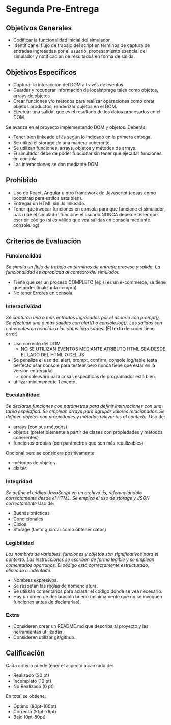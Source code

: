 # Segunda Pre-Entrega

## Objetivos Generales
- Codificar la funcionalidad inicial del simulador. 
- Identificar el flujo de trabajo del script en términos de captura de entradas ingresadas por el usuario, procesamiento esencial del simulador y notificación de resultados en forma de salida.

## Objetivos Específicos
- Capturar la interacción del DOM a través de eventos.
- Guardar y recuperar información de localstorage tales como objetos, arrays de objetos
- Crear funciones y/o métodos para realizar operaciones como crear objetos productos, renderizar objetos en el DOM.
- Efectuar una salida, que es el resultado de los datos procesados en el DOM.

Se avanza en el proyecto implementando DOM y objetos. Deberás:
- Tener bien linkeado el Js según lo indicado en la primera entrega.
- Se utiliza el storage de una manera coherente.
- Se utilizan funciones, arrays, objetos y métodos de arrays.
- El simulador debe de poder funcionar sin tener que ejecutar funciones en consola.
- Las interacciones se dan mediante DOM

## Prohibido
* Uso de React, Angular u otro framework de Javascript (cosas como bootstrap para estilos esta bien).
* Entregar un HTML sin Js linkeado.
* Tener que invocar funciones en consola para que funcione el simulador, para que el simulador funcione el usuario NUNCA debe de tener que escribir código (si es válido que vea salidas en consola mediante console.log)

## Criterios de Evaluación

### Funcionalidad
_Se simula un flujo de trabajo en términos de entrada,proceso y salida. La funcionalidad  es apropiada al contexto del simulador._
* Tiene que ser un proceso COMPLETO (ej: si es un e-commerce, se tiene que poder finalizar la compra)
* No tener Errores en consola.

### Interactividad
_Se capturan una o más entradas ingresadas por el usuario con prompt(). Se efectúan una o más salidas con alert() o console.log(). Las salidas son coherentes en relación a los datos ingresados._
(El texto de coder tiene error)
* Uso correcto del DOM
  * NO SE UTILIZAN EVENTOS MEDIANTE ATRIBUTO HTML SEA DESDE EL LADO DEL HTML O DEL JS
* Se penaliza el uso de: alert, prompt, confirm, console.log/table (esta perfecto usar console para testear pero nunca tiene que estar en la versión entregada)
  * console.warn para cosas específicas de programador está bien.
* utilizar minimamente 1 evento.

### Escalabilidad
_Se declaran funciones con parámetros para definir instrucciones con una tarea específica. Se emplean arrays para agrupar valores relacionados. Se definen objetos con propiedades y métodos relevantes al contexto._
Uso de:
* arrays (con sus métodos)
* objetos (preferiblemente a partir de clases con propiedades y métodos coherentes)
* funciones propias (con parámetros que son más reutilizables)

Opcional pero se considera positivamente:
* métodos de objetos
* clases


### Integridad
_Se define el código JavaScript en un archivo .js, referenciándolo correctamente desde el HTML. Se emplea el uso de storage y JSON correctamente_
Uso de:
* Buenas prácticas
* Condicionales
* Ciclos
* Storage (tanto guardar como obtener datos)


### Legibilidad
_Los nombres de variables. funciones y objetos son significativos para el contexto. Las instrucciones se escriben de forma legible y se emplean comentarios oportunos. El código está correctamente estructurado, alineado e indentado._
* Nombres expresivos.
* Se respetan las reglas de nomenclatura.
* Se utilizan comentarios para aclarar el código donde se vea necesario.
* Hay un orden de declaración bueno (mínimamente que no se invoquen funciones antes de declararlas).

### Extra

* Consideren crear un README.md que describa al proyecto y las herramientas utilizadas.
* Consideren utilizar git/github.

## Calificación

Cada criterio puede tener el aspecto alcanzado de:
* Realizado (20 pt)
* Incompleto (10 pt)
* No Realizado (0 pt)

En total se obtiene:
* Óptimo (80pt-100pt)
* Correcto (51pt-79pt)
* Bajo (0pt-50pt)